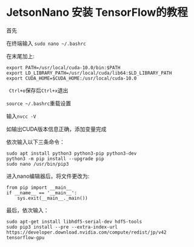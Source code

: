 # JetsonNano 安装 TensorFlow的教程
首先

在终端输入
`sudo nano ~/.bashrc`

在末尾加上:
```
export PATH=/usr/local/cuda-10.0/bin:$PATH
export LD_LIBRARY_PATH=/usr/local/cuda/lib64:$LD_LIBRARY_PATH
export CUDA_HOME=$CUDA_HOME:/usr/local/cuda-10.0
```
` Ctrl+o`保存后`Ctrl+x`退出

`source ~/.bashrc`重载设置

输入`nvcc -V`

如输出CUDA版本信息正确，添加变量完成

依次输入以下三条命令：
```
sudo apt install python3 python3-pip python3-dev
python3 -m pip install --upgrade pip
sudo nano /usr/bin/pip3
```

进入nano编辑器后，将文件更改为:
```
from pip import __main__
if __name__ == '__main__':
    sys.exit(__main__._main())
```

最后，依次输入：
```
sudo apt-get install libhdf5-serial-dev hdf5-tools
sudo pip3 install --pre --extra-index-url https://developer.download.nvidia.com/compute/redist/jp/v42 tensorflow-gpu
```
